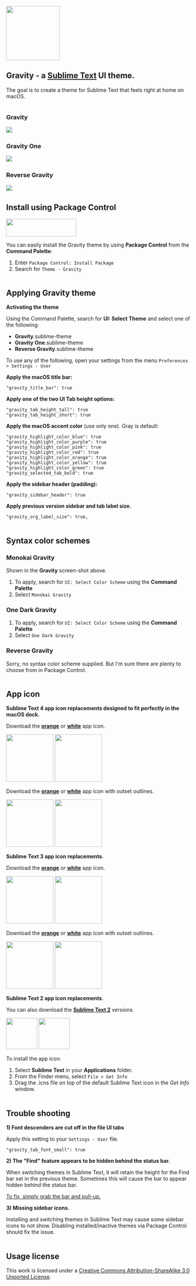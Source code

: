 <img src="https://yonnetti-sublime.s3.amazonaws.com/gravity/icons/gravity-logo%402x.png" width="145" height="146">

## Gravity - a [Sublime Text](http://www.sublimetext.com/) UI theme.

The goal is to create a theme for Sublime Text that feels right at home on macOS.

<img src="https://yonnetti-sublime.s3.amazonaws.com/gravity/spacer.png" width="1" height="1">


### Gravity

<img src="https://s3.amazonaws.com/yonnetti-sublime/gravity/screen-shots/gravity-4.jpg">

<img src="https://yonnetti-sublime.s3.amazonaws.com/gravity/spacer.png" width="1" height="1">


### Gravity One

<img src="https://s3.amazonaws.com/yonnetti-sublime/gravity/screen-shots/gravity-one-4.jpg">

<img src="https://yonnetti-sublime.s3.amazonaws.com/gravity/spacer.png" width="1" height="1">


### Reverse Gravity

<img src="https://s3.amazonaws.com/yonnetti-sublime/gravity/screen-shots/reverse-gravity-4.jpg">

<img src="https://yonnetti-sublime.s3.amazonaws.com/gravity/spacer.png" width="1" height="1">


## Install using Package Control

[<img src="https://yonnetti-sublime.s3.amazonaws.com/gravity/icons/package-control-horizontal%402x.png" width="190" height="48">](https://packagecontrol.io/packages/Theme%20-%20Gravity)

You can easily install the Gravity theme by using **Package Control** from the **Command Palette**:

1. Enter `Package Control: Install Package`
2. Search for `Theme - Gravity`

<img src="https://yonnetti-sublime.s3.amazonaws.com/gravity/spacer.png" width="1" height="1">

## Applying Gravity theme


**Activating the theme**

Using the Command Palette, search for **UI: Select Theme** and select one of the following:

- **Gravity**.sublime-theme
- **Gravity One**.sublime-theme
- **Reverse Gravity**.sublime-theme

To use any of the following, open your settings from the menu `Preferences > Settings - User`

**Apply the macOS title bar:**

```
"gravity_title_bar": true
```

**Apply one of the two UI Tab height options:**

```
"gravity_tab_height_tall": true
"gravity_tab_height_short": true
```

**Apply the macOS accent color** (use only one). Gray is default:

```
"gravity_highlight_color_blue": true
"gravity_highlight_color_purple": true
"gravity_highlight_color_pink": true
"gravity_highlight_color_red": true
"gravity_highlight_color_orange": true
"gravity_highlight_color_yellow": true
"gravity_highlight_color_green": true
"gravity_selected_tab_bold": true
```

**Apply the sidebar header (padding):**

```
"gravity_sidebar_header": true
```

**Apply previous version sidebar and tab label size.**

```
"gravity_org_label_size": true,
```

<img src="https://yonnetti-sublime.s3.amazonaws.com/gravity/spacer.png" width="1" height="1">

## Syntax color schemes

### Monokai Gravity

Shown in the **Gravity** screen-shot above.

1. To apply, search for `UI: Select Color Scheme` using the **Command Palette**
2. Select `Monokai Gravity`


### One Dark Gravity

1. To apply, search for `UI: Select Color Scheme` using the **Command Palette**
2. Select `One Dark Gravity`


### Reverse Gravity

Sorry, no syntax color scheme supplied. But I'm sure there are plenty to choose from in Package Control.


<img src="https://yonnetti-sublime.s3.amazonaws.com/gravity/spacer.png" width="1" height="1">

## App icon

**Sublime Text 4 app icon replacements designed to fit perfectly in the macOS dock.**

Download the **[orange](https://bit.ly/39UYn22)** or **[white](https://bit.ly/2JxvwGE)** app icon.

[<img src="https://s3.amazonaws.com/yonnetti-sublime/gravity/icons/sublimetext-4-orange.png" width="128" height="128">](https://bit.ly/39UYn22) [<img src="https://s3.amazonaws.com/yonnetti-sublime/gravity/icons/sublimetext-4-white.png" width="128" height="128">](https://bit.ly/2JxvwGE)

Download the **[orange](https://bit.ly/3oGEFeX)** or **[white](https://bit.ly/39MRsId)** app icon with outset outlines.

[<img src="https://s3.amazonaws.com/yonnetti-sublime/gravity/icons/sublimetext-4-orange-outline.png" width="128" height="128">](https://bit.ly/3oGEFeX) [<img src="https://s3.amazonaws.com/yonnetti-sublime/gravity/icons/sublimetext-4-white-outline.png" width="128" height="128">](https://bit.ly/39MRsId)

**Sublime Text 3 app icon replacements**.

Download the **[orange](https://bit.ly/2MEfvu3)** or **[white](https://bit.ly/2MCcwCy)** app icon.

[<img src="https://s3.amazonaws.com/yonnetti-sublime/gravity/icons/sublimetext-3-orange.png" width="128" height="128">](https://bit.ly/2MEfvu3) [<img src="https://s3.amazonaws.com/yonnetti-sublime/gravity/icons/sublimetext-3-white.png" width="128" height="128">](https://bit.ly/2MCcwCy)

Download the **[orange](http://bit.ly/2lPe8gN)** or **[white](http://bit.ly/2tQ0aQp)** app icon with outset outlines.

[<img src="https://s3.amazonaws.com/yonnetti-sublime/gravity/icons/sublimetext-3-orange-outline.png" width="128" height="128">](https://bit.ly/2lPe8gN) [<img src="https://s3.amazonaws.com/yonnetti-sublime/gravity/icons/sublimetext-3-white-outline.png" width="128" height="128">](https://bit.ly/2tQ0aQp)

**Sublime Text 2 app icon replacements**.

You can also download the **[Sublime Text 2](https://bit.ly/1s1CbKG)** versions.

[<img src="https://s3.amazonaws.com/yonnetti-sublime/gravity/icons/app-icon-orange-101.png" width="84" height="84">](https://bit.ly/1s1CbKG) [<img src="https://s3.amazonaws.com/yonnetti-sublime/gravity/icons/app-icon-white-101.png" width="84" height="84">](https://bit.ly/1s1CbKG)

To install the app icon:

1. Select **Sublime Text** in your **Applications** folder.
2. From the Finder menu, select `File > Get Info`
3. Drag the .icns file on top of the default Sublime Text icon in the _Get Info_ window.

<img src="https://yonnetti-sublime.s3.amazonaws.com/gravity/spacer.png" width="1" height="1">

## Trouble shooting

**1) Font descenders are cut off in the file UI tabs**

Apply this setting to your `Settings - User` file.

```
"gravity_tab_font_small": true
```

**2) The "Find" feature appears to be hidden behind the status bar.**

When switching themes in Sublime Text, it will retain the height for the Find bar set in the previous theme. Sometimes this will cause the bar to appear hidden behind the status bar.

[To fix, simply grab the bar and pull-up.](https://github.com/frankyonnetti/gravity-sublime-theme/wiki/Theme-Trouble-Shooting)

**3) Missing sidebar icons.**

Installing and switching themes in Sublime Text may cause some sidebar icons to not show. Disabling installed/inactive themes via Package Control should fix the issue.

<img src="https://yonnetti-sublime.s3.amazonaws.com/gravity/spacer.png" width="1" height="1">

## Usage license

This work is licensed under a [Creative Commons Attribution-ShareAlike 3.0 Unported License](http://creativecommons.org/licenses/by-sa/3.0/).


